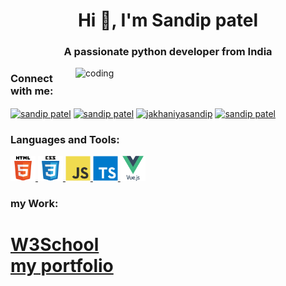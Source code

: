<h1 align="center">Hi 👋, I'm Sandip patel</h1>
<h3 align="center">A passionate python developer from India</h3>
<img align="right" alt="coding" width="400px"  src="https://github.com/Sandip-364710/Sandip-364710/assets/153447817/37d72f6d-b1b5-49f6-9e0e-575d58138913">
<h3 align="left">Connect with me:</h3>
<p align="left">
<a href="https://linkedin.com/in/sandip patel" target="blank"><img align="center" src="https://raw.githubusercontent.com/rahuldkjain/github-profile-readme-generator/master/src/images/icons/Social/linked-in-alt.svg" alt="sandip patel" height="30" width="40" /></a>
<a href="https://fb.com/sandip patel" target="blank"><img align="center" src="https://raw.githubusercontent.com/rahuldkjain/github-profile-readme-generator/master/src/images/icons/Social/facebook.svg" alt="sandip patel" height="30" width="40" /></a>
<a href="https://instagram.com/sandip_jakhaniya" target="blank"><img align="center" src="https://raw.githubusercontent.com/rahuldkjain/github-profile-readme-generator/master/src/images/icons/Social/instagram.svg" alt="jakhaniyasandip" height="30" width="40" /></a>
<a href="https://www.youtube.com/c/sandip patel" target="blank"><img align="center" src="https://raw.githubusercontent.com/rahuldkjain/github-profile-readme-generator/master/src/images/icons/Social/youtube.svg" alt="sandip patel" height="30" width="40" /></a>
</p>

<h3 align="left">Languages and Tools:</h3>
<p align="left"> <a href="https://www.w3.org/html/" target="_blank" rel="noreferrer"> <img src="https://raw.githubusercontent.com/devicons/devicon/master/icons/html5/html5-original-wordmark.svg" alt="html5" width="40" height="40"/> </a>  <a href="https://www.w3schools.com/css/" target="_blank" rel="noreferrer"> <img src="https://raw.githubusercontent.com/devicons/devicon/master/icons/css3/css3-original-wordmark.svg" alt="css3" width="40" height="40"/> </a> <a href="https://developer.mozilla.org/en-US/docs/Web/JavaScript" target="_blank" rel="noreferrer"> <img src="https://raw.githubusercontent.com/devicons/devicon/master/icons/javascript/javascript-original.svg" alt="javascript" width="40" height="40"/> </a> <a href="https://www.typescriptlang.org/" target="_blank" rel="noreferrer"> <img src="https://raw.githubusercontent.com/devicons/devicon/master/icons/typescript/typescript-original.svg" alt="typescript" width="40" height="40"/> </a> <a href="https://vuejs.org/" target="_blank" rel="noreferrer"> <img src="https://raw.githubusercontent.com/devicons/devicon/master/icons/vuejs/vuejs-original-wordmark.svg" alt="vuejs" width="40" height="40"/> </a> </p> 
<h3 align="left">my Work:</h3>
<h1>
   <a href="https://www.w3profile.com/skpatel">W3School</a><br>
  <a href="https://sk-patel.netlify.app/">my portfolio</a>
</h1>
                                                                                                                                                                                                                                                                                                                                                                                                                                                                                                                                                                                                                                                                                                                                                                                                                                                                                                                                                                                                                                                                                                                                                                                                                                                                                                                                                                                                                                                       


